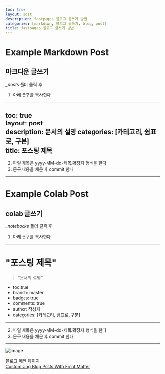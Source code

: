 ```yaml
---
toc: true
layout: post
description: fastpages 블로그 글쓰기 방법
categories: [markdown, 블로그 글쓰기, blog, post]
title: fastpages 블로그 글쓰기 방법
---
```


# Example Markdown Post
## 마크다운 글쓰기
*_posts* 폴더 클릭 후   
1. 아래 문구를 복사한다
---
toc: true   
layout: post   
description: 문서의 설명 
categories: [카테고리, 쉼표로, 구분]   
title: 포스팅 제목   
---
2. 파일 제목은 yyyy-MM-dd-제목.확장자 형식을 한다
3. 문구 내용을 채운 후 commit 한다
 
---

# Example Colab Post
## colab 글쓰기
*_notebooks* 폴더 클릭 후   
1. 아래 문구를 복사한다
---
# "포스팅 제목"
> "문서의 설명"

- toc:true
- branch: master
- badges: true
- comments: true
- author: 작성자
- categories: [카테고리, 쉼표로, 구분]
---
2. 파일 제목은 yyyy-MM-dd-제목.확장자 형식을 한다
3. 문구 내용을 채운 후 commit 한다

---
![image](https://user-images.githubusercontent.com/47617159/128623103-1efc5655-d159-4997-8285-34ab90a59153.png)

[블로그 메인 페이지](https://leedokchidok19.github.io/blog-colab/)   
[Customizing Blog Posts With Front Matter](https://github.com/fastai/fastpages#customizing-blog-posts-with-front-matter)
